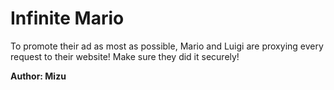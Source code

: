 # Infinite Mario

To promote their ad as most as possible, Mario and Luigi are proxying every request to their website! Make sure they did it securely!

**Author: Mizu**